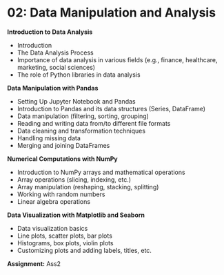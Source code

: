 # 02: Data Manipulation and Analysis
**Introduction to Data Analysis**

- Introduction
- The Data Analysis Process
- Importance of data analysis in various fields (e.g., finance, healthcare, marketing, social sciences)
- The role of Python libraries in data analysis

**Data Manipulation with Pandas**

- Setting Up Jupyter Notebook and Pandas
- Introduction to Pandas and its data structures (Series, DataFrame)
- Data manipulation (filtering, sorting, grouping)
- Reading and writing data from/to different file formats
- Data cleaning and transformation techniques
- Handling missing data
- Merging and joining DataFrames

**Numerical Computations with NumPy**
- Introduction to NumPy arrays and mathematical operations
- Array operations (slicing, indexing, etc.)
- Array manipulation (reshaping, stacking, splitting)
- Working with random numbers
- Linear algebra operations

**Data Visualization with Matplotlib and Seaborn**

- Data visualization basics
- Line plots, scatter plots, bar plots
- Histograms, box plots, violin plots
- Customizing plots and adding labels, titles, etc.

**Assignment:** Ass2